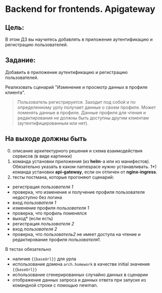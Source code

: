 # Backend for frontends. Apigateway

## Цель:
В этом ДЗ вы научитесь добавлять в приложение аутентификацию и регистрацию пользователей.

## Задание:
Добавить в приложение аутентификацию и регистрацию пользователей.

Реализовать сценарий "Изменение и просмотр данных в профиле клиента".

> Пользователь регистрируется. Заходит под собой и по определенному урлу получает данные о своем профиле. Может поменять данные в профиле. Данные профиля для чтения и редактирования не должны быть доступны другим клиентам (аутентифицированным или нет). 

## На выходе должны быть
0. описание архитектурного решения и схема взаимодействия сервисов (в виде картинки)
0. команда установки приложения (из **helm**-а или из манифестов). Обязательно указать в каком namespace нужно устанавливать. 1*) команда установки **api-gateway**, если он отличен от **nginx-ingress**.
0. тесты постмана, которые прогоняют сценарий:
- регистрация _пользователя 1_
- проверка, что изменение и получение профиля пользователя недоступно без логина
- вход _пользователя 1_
- изменение профиля _пользователя 1_
- проверка, что профиль поменялся
- выход* (если есть)
- регистрация _пользователя 2_
- вход _пользователя 2_
- проверка, что _пользователь2_ не имеет доступа на чтение и редактирование профиля _пользователя1_.

В тестах обязательно
- наличие `{{baseUrl}}` для урла
- использование домена `arch.homework` в качестве initial значения `{{baseUrl}}`
- использование сгенерированных случайно данных в сценарии
- отображение данных запроса и данных ответа при запуске из командной строки с помощью newman.